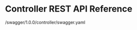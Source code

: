 # Controller REST API Reference

<swagger-ui>
  /swagger/1.0.0/controller/swagger.yaml
</swagger-ui>
